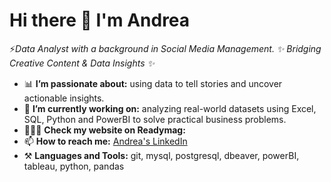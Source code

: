 # Hi there 👋 I'm Andrea 

<!--
**AndreaCazares1412/AndreaCazares1412** is a ✨ _special_ ✨ repository because its `README.md` (this file) appears on your GitHub profile.

Here are some ideas to get you started:

- 🔭 I’m currently working on ...
- 🌱 I’m currently learning ...
- 👯 I’m looking to collaborate on ...
- 🤔 I’m looking for help with ...
- 💬 Ask me about ...
- 📫 How to reach me: ...
- 😄 Pronouns: ...
- ⚡ Fun fact: ...
-->

⚡️*Data Analyst with a background in Social Media Management. ✨ Bridging Creative Content & Data Insights ✨*

- 📊 **I’m passionate about:**  using data to tell stories and uncover actionable insights.
- 🔭 **I’m currently working on:** analyzing real-world datasets using Excel, SQL, Python and PowerBI to solve practical business problems.
- 👩🏽‍💻 **Check my website on Readymag:**
- 📫 **How to reach me:** [Andrea's LinkedIn](www.linkedin.com/in/andreacazares1412) 
- ⚒️ **Languages and Tools:** git, mysql, postgresql, dbeaver, powerBI, tableau, python, pandas
